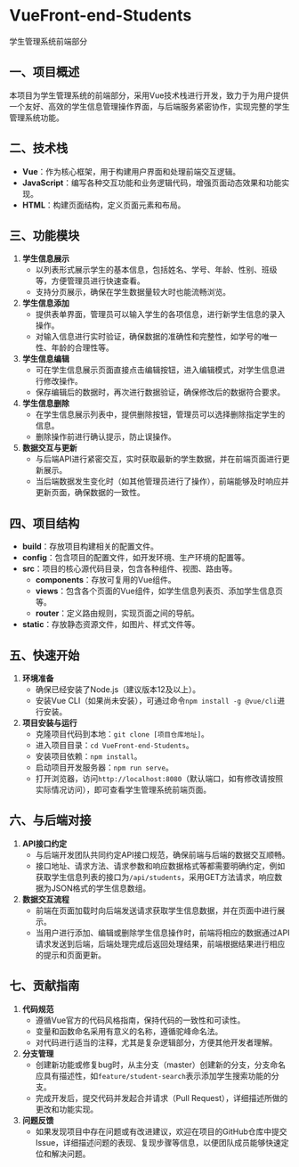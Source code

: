 # VueFront-end-Students
学生管理系统前端部分
## 一、项目概述
本项目为学生管理系统的前端部分，采用Vue技术栈进行开发，致力于为用户提供一个友好、高效的学生信息管理操作界面，与后端服务紧密协作，实现完整的学生管理系统功能。

## 二、技术栈
- **Vue**：作为核心框架，用于构建用户界面和处理前端交互逻辑。
- **JavaScript**：编写各种交互功能和业务逻辑代码，增强页面动态效果和功能实现。
- **HTML**：构建页面结构，定义页面元素和布局。

## 三、功能模块
1. **学生信息展示**
    - 以列表形式展示学生的基本信息，包括姓名、学号、年龄、性别、班级等，方便管理员进行快速查看。
    - 支持分页展示，确保在学生数据量较大时也能流畅浏览。
2. **学生信息添加**
    - 提供表单界面，管理员可以输入学生的各项信息，进行新学生信息的录入操作。
    - 对输入信息进行实时验证，确保数据的准确性和完整性，如学号的唯一性、年龄的合理性等。
3. **学生信息编辑**
    - 可在学生信息展示页面直接点击编辑按钮，进入编辑模式，对学生信息进行修改操作。
    - 保存编辑后的数据时，再次进行数据验证，确保修改后的数据符合要求。
4. **学生信息删除**
    - 在学生信息展示列表中，提供删除按钮，管理员可以选择删除指定学生的信息。
    - 删除操作前进行确认提示，防止误操作。
5. **数据交互与更新**
    - 与后端API进行紧密交互，实时获取最新的学生数据，并在前端页面进行更新展示。
    - 当后端数据发生变化时（如其他管理员进行了操作），前端能够及时响应并更新页面，确保数据的一致性。

## 四、项目结构
- **build**：存放项目构建相关的配置文件。
- **config**：包含项目的配置文件，如开发环境、生产环境的配置等。
- **src**：项目的核心源代码目录，包含各种组件、视图、路由等。
    - **components**：存放可复用的Vue组件。
    - **views**：包含各个页面的Vue组件，如学生信息列表页、添加学生信息页等。
    - **router**：定义路由规则，实现页面之间的导航。
- **static**：存放静态资源文件，如图片、样式文件等。

## 五、快速开始
1. **环境准备**
    - 确保已经安装了Node.js（建议版本12及以上）。
    - 安装Vue CLI（如果尚未安装），可通过命令`npm install -g @vue/cli`进行安装。
2. **项目安装与运行**
    - 克隆项目代码到本地：`git clone [项目仓库地址]`。
    - 进入项目目录：`cd VueFront-end-Students`。
    - 安装项目依赖：`npm install`。
    - 启动项目开发服务器：`npm run serve`。
    - 打开浏览器，访问`http://localhost:8080`（默认端口，如有修改请按照实际情况访问），即可查看学生管理系统前端页面。

## 六、与后端对接
1. **API接口约定**
    - 与后端开发团队共同约定API接口规范，确保前端与后端的数据交互顺畅。
    - 接口地址、请求方法、请求参数和响应数据格式等都需要明确约定，例如获取学生信息列表的接口为`/api/students`，采用GET方法请求，响应数据为JSON格式的学生信息数组。
2. **数据交互流程**
    - 前端在页面加载时向后端发送请求获取学生信息数据，并在页面中进行展示。
    - 当用户进行添加、编辑或删除学生信息操作时，前端将相应的数据通过API请求发送到后端，后端处理完成后返回处理结果，前端根据结果进行相应的提示和页面更新。

## 七、贡献指南
1. **代码规范**
    - 遵循Vue官方的代码风格指南，保持代码的一致性和可读性。
    - 变量和函数命名采用有意义的名称，遵循驼峰命名法。
    - 对代码进行适当的注释，尤其是复杂逻辑部分，方便其他开发者理解。
2. **分支管理**
    - 创建新功能或修复bug时，从主分支（master）创建新的分支，分支命名应具有描述性，如`feature/student-search`表示添加学生搜索功能的分支。
    - 完成开发后，提交代码并发起合并请求（Pull Request），详细描述所做的更改和功能实现。
3. **问题反馈**
    - 如果发现项目中存在问题或有改进建议，欢迎在项目的GitHub仓库中提交Issue，详细描述问题的表现、复现步骤等信息，以便团队成员能够快速定位和解决问题。

